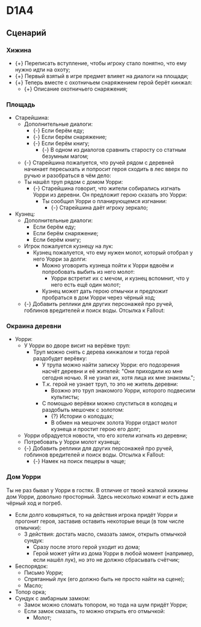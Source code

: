 # D1A4
## Сценарий

### Хижина

  * {+} Переписать вступление, чтобы игроку стало понятно, что ему нужно идти на охоту;
  * {+} Первый взятый в игре предмет влияет на диалоги на площади;
  * {+} Теперь вместе с охотничьем снаряжением герой берёт кинжал:
     * {+} Описание охотничьего снаряжения;

### Площадь

   * Cтарейшина:
      * Дополнительные диалоги:
         * {-} Если берём еду;
         * {-} Если берём снаряжение;
         * {-} Если берём книгу;
            * {-} В одном из диалогов сравнить старосту со статным безумным магом;
      * {-} Старейшина пожалуется, что ручей рядом с деревней начинает пересыхать и попросит героя сходить в лес вверх по ручью и разобраться в чём дело:
      * Ты нашёл труп рядом с домом Уорри:
         * {-} Старейшина говорит, что жители собирались изгнать Уорри из деревни. Он предложит герою сказать это Уорри:
            * Ты сообщил Уорри о планирующемся изгнании:
               * {-} Старейшина даёт игроку зеркало;
   * Кузнец:
      * Дополнительные диалоги:
         * Если берём еду;
         * Если берём снаряжение;
         * Если берём книгу;
      * Игрок пожалуется кузнецу на лук:
         * Кузнец пожалуется, что ему нужен молот, который отобрал у него Уорри за долги:
            * Можно уговорить кузнеца пойти к Уорри вдвоём и попробовать выбить из него молот:
               * Уорри встретит их с мечом, и кузнец вспомнит, что у него есть ещё один молот;
            * Кузнец может дать герою отмычки и предложит пробраться в дом Уорри через чёрный ход;
      * {-} Добавить реплики для других персонажей про ручей, гоблинов вредителей и поиск воды. Отсылка к Fallout:

### Окраина деревни

   * Уорри:
      * У Уорри во дворе висит на верёвке труп:
         * Труп можно снять с дерева кинжалом и тогда герой раздобудет верёвку:
            * У трупа можно найти записку Уорри: его подозрения насчёт деревни и её жителей: "Они приходили ко мне сегодня ночью. Я не узнал их, хотя лица их мне знакомы.";
            * Т.к. герой не узнает труп, то это не житель деревни:
               * Возжно это труп знакомого Уорри, которого подвесили культисты;
            * С помощью верёвки можно спуститься в колодец и раздобыть мешочек с золотом:
               * {?} Истории о колодцах;
               * В обмен на мешочек золота Уорри отдаст молот кузнеца и простит герою его долг;
      * Уорри обрадуется новости, что его хотели изгнать из деревни;
      * Потребовать у Уорри молот кузнеца;
      * {-} Добавить реплики для других персонажей про ручей, гоблинов вредителей и поиск воды. Отсылка к Fallout:
         * {-} Намек на поиск пещеры в чаще;

### Дом Уорри
Ты не раз бывал у Уорри в гостях. В отличие от твоей жалкой хижины дом Уорри, довольно просторный. Здесь несколько комнат и есть даже чёрный ход и погреб.

   * Если долго ковыряться, то на действия игрока придёт Уорри и прогонит героя, заставив оставить некоторые вещи (в том числе отмычки):
      * 3 действия: достать масло, смазать замок, открыть отмычкой сундук:
         * Сразу после этого герой уходит из дома;
         * Герой может уйти из дома Уорри в любой момент (например, если нашёл лук), но это не должно сбрасывать счётчик;
   * Беспорядок:
      * Письмо Уорри;
      * Спрятанный лук (его должно быть не просто найти на сцене);
      * Масло;
   * Топор орка;
   * Сундук с амбарным замком:
      * Замок можно сломать топором, но тода на шум придёт Уорри;
      * Если замок смазать, то можно открыть его отмычкой:
         * Молот;
